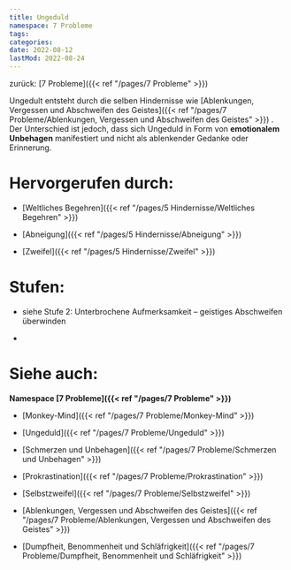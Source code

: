 ```yaml
---
title: Ungeduld
namespace: 7 Probleme
tags:
categories:
date: 2022-08-12
lastMod: 2022-08-24
---
```

zurück: [7 Probleme]({{< ref "/pages/7 Probleme" >}})



Ungedult entsteht durch die selben Hindernisse wie [Ablenkungen, Vergessen und Abschweifen des Geistes]({{< ref "/pages/7 Probleme/Ablenkungen, Vergessen und Abschweifen des Geistes" >}}) . Der Unterschied ist jedoch, dass sich Ungeduld in Form von **emotionalem Unbehagen** manifestiert und nicht als ablenkender Gedanke oder Erinnerung.



# Hervorgerufen durch:

  + [Weltliches Begehren]({{< ref "/pages/5 Hindernisse/Weltliches Begehren" >}})

  + [Abneigung]({{< ref "/pages/5 Hindernisse/Abneigung" >}})

  + [Zweifel]({{< ref "/pages/5 Hindernisse/Zweifel" >}})



# Stufen:

  + siehe Stufe 2: Unterbrochene Aufmerksamkeit – geistiges Abschweifen überwinden

  + 

# Siehe auch:

**Namespace [7 Probleme]({{< ref "/pages/7 Probleme" >}})**

  + [Monkey-Mind]({{< ref "/pages/7 Probleme/Monkey-Mind" >}})

  + [Ungeduld]({{< ref "/pages/7 Probleme/Ungeduld" >}})

  + [Schmerzen und Unbehagen]({{< ref "/pages/7 Probleme/Schmerzen und Unbehagen" >}})

  + [Prokrastination]({{< ref "/pages/7 Probleme/Prokrastination" >}})

  + [Selbstzweifel]({{< ref "/pages/7 Probleme/Selbstzweifel" >}})

  + [Ablenkungen, Vergessen und Abschweifen des Geistes]({{< ref "/pages/7 Probleme/Ablenkungen, Vergessen und Abschweifen des Geistes" >}})

  + [Dumpfheit, Benommenheit und Schläfrigkeit]({{< ref "/pages/7 Probleme/Dumpfheit, Benommenheit und Schläfrigkeit" >}})


